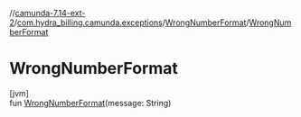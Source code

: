 //[camunda-7.14-ext-2](../../../index.md)/[com.hydra_billing.camunda.exceptions](../index.md)/[WrongNumberFormat](index.md)/[WrongNumberFormat](-wrong-number-format.md)

# WrongNumberFormat

[jvm]\
fun [WrongNumberFormat](-wrong-number-format.md)(message: String)
